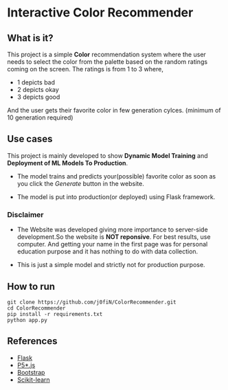 # Interactive Color Recommender

## What is it?
This project is a simple **Color** recommendation system 
where the user needs to select the color from the palette
based on the random ratings coming on the screen. The ratings 
is from 1 to 3 where,
- 1 depicts bad
- 2 depicts okay
- 3 depicts good

And the user gets their favorite color in few generation cylces.
(minimum of 10 generation required)
## Use cases
This project is mainly developed to show **Dynamic Model Training** 
and **Deployment of ML Models To Production**.

- The model trains and predicts your(possible) favorite color as soon 
as you click the *Generate* button in the website.

- The model is put into production(or deployed) using Flask framework.

### Disclaimer
- The Website was developed giving more importance to 
server-side development.So the website is **NOT reponsive**. For best results,
use computer. And getting your name in the first page was for personal education
purpose and it has nothing to do with data collection.

- This is just a simple model and strictly not for production purpose.

## How to run
```commandline
git clone https://github.com/j0fiN/ColorRecommender.git
cd ColorRecommender
pip install -r requirements.txt
python app.py
```
## References
- [Flask](https://flask.palletsprojects.com/en/1.1.x/)
- [P5*.js](https://p5js.org/)
- [Bootstrap](https://getbootstrap.com/)
- [Scikit-learn](https://scikit-learn.org/stable/)



